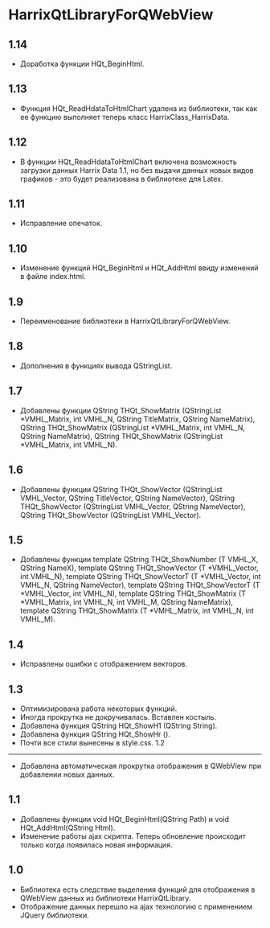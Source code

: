 HarrixQtLibraryForQWebView
==========================

1.14
----
 * Доработка функции HQt_BeginHtml.

1.13
----
 * Функция HQt_ReadHdataToHtmlChart удалена из библиотеки, так как ее функцию выполняет теперь класс HarrixClass_HarrixData.

1.12
----
 * В функции HQt_ReadHdataToHtmlChart включена возможность загрузки данных Harrix Data 1.1, но без выдачи данных новых видов графиков - это будет реализована в библиотеке для Latex.

1.11
----
 * Исправление опечаток.

1.10
----
 * Изменение функций HQt_BeginHtml и HQt_AddHtml ввиду изменений в файле index.html.

1.9
---
 * Переименование библиотеки в HarrixQtLibraryForQWebView.

1.8
---
 * Дополнения в функциях вывода QStringList.

1.7
---
 * Добавлены функции QString THQt_ShowMatrix (QStringList *VMHL_Matrix, int VMHL_N, QString TitleMatrix, QString NameMatrix), QString THQt_ShowMatrix (QStringList *VMHL_Matrix, int VMHL_N, QString NameMatrix), QString THQt_ShowMatrix (QStringList *VMHL_Matrix, int VMHL_N).

1.6
---
 * Добавлены функции QString THQt_ShowVector (QStringList VMHL_Vector, QString TitleVector, QString NameVector), QString THQt_ShowVector (QStringList VMHL_Vector, QString NameVector), QString THQt_ShowVector (QStringList VMHL_Vector).

1.5
---
 * Добавлены функции template <class T> QString THQt_ShowNumber (T VMHL_X, QString NameX), template <class T> QString THQt_ShowVector (T *VMHL_Vector, int VMHL_N), template <class T> QString THQt_ShowVectorT (T *VMHL_Vector, int VMHL_N, QString NameVector), template <class T> QString THQt_ShowVectorT (T *VMHL_Vector, int VMHL_N), template <class T> QString THQt_ShowMatrix (T *VMHL_Matrix, int VMHL_N, int VMHL_M, QString NameMatrix), 
template <class T> QString THQt_ShowMatrix (T *VMHL_Matrix, int VMHL_N, int VMHL_M).

1.4
---
 * Исправлены ошибки с отображением векторов.

1.3
---
 * Оптимизирована работа некоторых функций.
 * Иногда прокрутка не докручивалась. Вставлен костыль.
 * Добавлена функция QString HQt_ShowH1 (QString String).
 * Добавлена функция QString HQt_ShowHr ().
 * Почти все стили вынесены в style.css.
1.2
---
 * Добавлена автоматическая прокрутка отображения в QWebView при добавлении новых данных.

1.1
---
 * Добавлены функции void HQt_BeginHtml(QString Path) и void HQt_AddHtml(QString Html).
 * Изменение работы ajax скрипта. Теперь обновление происходит только когда появилась новая информация.

1.0
---
 * Библиотека есть следствие выделения функций для отображения в QWebView данных из библиотеки HarrixQtLibrary.
 * Отображение данных перешло на ajax технологию с применением JQuery библиотеки.